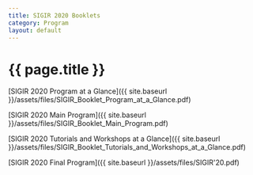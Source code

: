 ```yaml
---
title: SIGIR 2020 Booklets
category: Program
layout: default
---
```


# {{ page.title }}

[SIGIR 2020 Program at a Glance]({{ site.baseurl }}/assets/files/SIGIR_Booklet_Program_at_a_Glance.pdf)

[SIGIR 2020 Main Program]({{ site.baseurl }}/assets/files/SIGIR_Booklet_Main_Program.pdf)

[SIGIR 2020 Tutorials and Workshops at a Glance]({{ site.baseurl }}/assets/files/SIGIR_Booklet_Tutorials_and_Workshops_at_a_Glance.pdf)

[SIGIR 2020 Final Program]({{ site.baseurl }}/assets/files/SIGIR'20.pdf)
